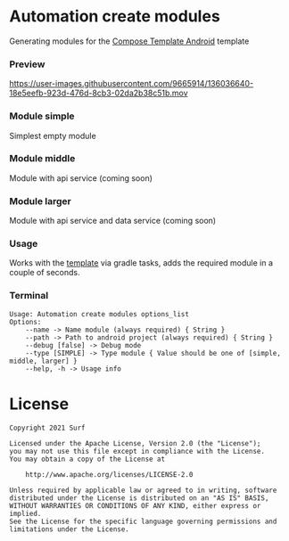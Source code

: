 Automation create modules
===================

Generating modules for the [Compose Template Android](https://github.com/surfstudio/compose-template-android) template

### Preview

https://user-images.githubusercontent.com/9665914/136036640-18e5eefb-923d-476d-8cb3-02da2b38c51b.mov

### Module **simple**

Simplest empty module

### Module **middle**

Module with api service (coming soon)

### Module **larger**

Module with api service and data service (coming soon)

### Usage

Works with the [template](https://github.com/surfstudio/compose-template-android) via gradle tasks, adds the required module in a couple of seconds.

### Terminal

```
Usage: Automation create modules options_list
Options: 
    --name -> Name module (always required) { String }
    --path -> Path to android project (always required) { String }
    --debug [false] -> Debug mode 
    --type [SIMPLE] -> Type module { Value should be one of [simple, middle, larger] }
    --help, -h -> Usage info 
```

# License

```
Copyright 2021 Surf
 
Licensed under the Apache License, Version 2.0 (the "License");
you may not use this file except in compliance with the License.
You may obtain a copy of the License at
 
    http://www.apache.org/licenses/LICENSE-2.0
 
Unless required by applicable law or agreed to in writing, software
distributed under the License is distributed on an "AS IS" BASIS,
WITHOUT WARRANTIES OR CONDITIONS OF ANY KIND, either express or implied.
See the License for the specific language governing permissions and
limitations under the License.
```
